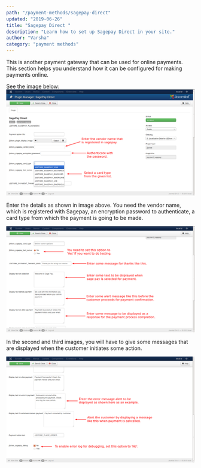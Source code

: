 ```yaml
---
path: "/payment-methods/sagepay-direct"
updated: "2019-06-26"
title: "Sagepay Direct "
description: "Learn how to set up Sagepay Direct in your site."
author: "Varsha"
category: "payment methods"
---
```


This is another payment gateway that can be used for online payments. This section helps you understand how it can be configured for making payments online.

See the image below:
\
![sagepay1](../../images/payment-methods/sagepay-direct/pay_sage1.png)

Enter the details as shown in image above. You need the vendor name, which is registered with Sagepay, an encryption password to authenticate, a card type from which the payment is going to be made.

![sagepay2](../../images/payment-methods/sagepay-direct/pay_sage2.png)

In the second and third images, you will have to give some messages that are displayed when the customer initiates some action.

![sagepay3](../../images/payment-methods/sagepay-direct/pay_sage3.png)
